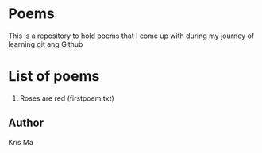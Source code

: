 # Poems 

This is a repository to hold poems that I come up with during my journey of learning git ang Github

# List of poems
1. Roses are red (firstpoem.txt)

## Author

Kris Ma

